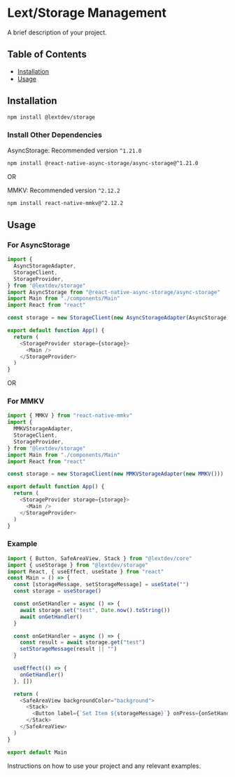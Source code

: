 # Lext/Storage Management

A brief description of your project.

## Table of Contents

- [Installation](#installation)
- [Usage](#usage)

## Installation

```bash
npm install @lextdev/storage
```

### Install Other Dependencies

AsyncStorage: Recommended version `^1.21.0`

```bash
npm install @react-native-async-storage/async-storage@^1.21.0
```

OR

MMKV: Recommended version `^2.12.2`

```bash
npm install react-native-mmkv@^2.12.2
```

## Usage

### For AsyncStorage

```ts
import {
  AsyncStorageAdapter,
  StorageClient,
  StorageProvider,
} from "@lextdev/storage"
import AsyncStorage from "@react-native-async-storage/async-storage"
import Main from "./components/Main"
import React from "react"

const storage = new StorageClient(new AsyncStorageAdapter(AsyncStorage))

export default function App() {
  return (
    <StorageProvider storage={storage}>
      <Main />
    </StorageProvider>
  )
}
```

OR

### For MMKV

```ts
import { MMKV } from "react-native-mmkv"
import {
  MMKVStorageAdapter,
  StorageClient,
  StorageProvider,
} from "@lextdev/storage"
import Main from "./components/Main"
import React from "react"

const storage = new StorageClient(new MMKVStorageAdapter(new MMKV()))

export default function App() {
  return (
    <StorageProvider storage={storage}>
      <Main />
    </StorageProvider>
  )
}
```

### Example

```ts
import { Button, SafeAreaView, Stack } from "@lextdev/core"
import { useStorage } from "@lextdev/storage"
import React, { useEffect, useState } from "react"
const Main = () => {
  const [storageMessage, setStorageMessage] = useState("")
  const storage = useStorage()

  const onSetHandler = async () => {
    await storage.set("test", Date.now().toString())
    await onGetHandler()
  }

  const onGetHandler = async () => {
    const result = await storage.get("test")
    setStorageMessage(result || "")
  }

  useEffect(() => {
    onGetHandler()
  }, [])

  return (
    <SafeAreaView backgroundColor="background">
      <Stack>
        <Button label={`Set Item ${storageMessage}`} onPress={onSetHandler} />
      </Stack>
    </SafeAreaView>
  )
}

export default Main
```

Instructions on how to use your project and any relevant examples.
